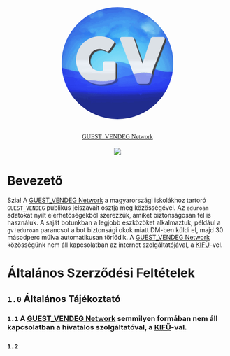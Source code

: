 <head>
<link href='https://fonts.googleapis.com/css?family=Poppins' rel='stylesheet'></head>

<div align="center">
<style>
.logo {
 border-radius: 50%; 
}

.logo-title {
  font-weight: bold;
  font-size: 50px;
  color: #395ff5;
}
</style>
    <a href="https://discord.gg/8DsXP9FzU3">
    <img class="logo" src="assets/gvn_ico.gif" style="vertical-align: middle;"><br><br>

<span class="logo-title" style="font-family: 'Poppins'" >GUEST_VENDEG Network</span><br><br>
<img src="https://invidget.switchblade.xyz/774316472523554838?language=hu">
  </a>
</div>

# Bevezető
Szia! A [GUEST_VENDEG Network](https://discord.gg/8DsXP9FzU3) a magyarországi iskolákhoz tartoró `GUEST_VENDEG` publikus jelszavait osztja meg közösségével. Az `eduroam` adatokat nyílt elérhetőségekből szerezzük, amiket biztonságosan fel is használuk. A saját botunkban a legjobb eszközöket alkalmaztuk, például a `gv!eduroam` parancsot a bot biztonsági okok miatt DM-ben küldi el, majd 30 másodperc múlva automatikusan törlődik. A [GUEST_VENDEG Network](https://discord.gg/8DsXP9FzU3) közösségünk nem áll kapcsolatban az internet szolgáltatójával, a [KIFÜ](https://kifu.gov.hu)-vel.

# Általános Szerződési Feltételek

## **`1.0`** Általános Tájékoztató

### **`1.1`** A [GUEST_VENDEG Network](https://discord.gg/8DsXP9FzU3) semmilyen formában nem áll kapcsolatban a hivatalos szolgáltatóval, a [KIFÜ](https://kifu.gov.hu)-val.

### **`1.2`** 
